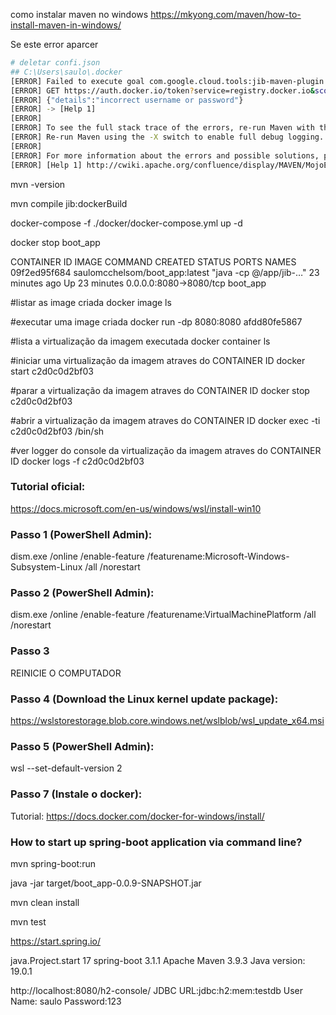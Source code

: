 


como instalar maven no windows
https://mkyong.com/maven/how-to-install-maven-in-windows/


Se este error aparcer
```bash
# deletar confi.json
## C:\Users\saulo\.docker
[ERROR] Failed to execute goal com.google.cloud.tools:jib-maven-plugin:3.3.2:dockerBuild (default-cli) on project boot_app: Build to Docker daemon failed, perhaps you should make sure your credentials for 'registry-1.docker.io/library/conf_server_image' are set up correctly. See https://github.com/GoogleContainerTools/jib/blob/master/docs/faq.md#what-should-i-do-when-the-registry-responds-with-unauthorized for help: Unauthorized for registry-1.docker.io/library/conf_server_image: 401 Unauthorized
[ERROR] GET https://auth.docker.io/token?service=registry.docker.io&scope=repository:library/conf_server_image:pull
[ERROR] {"details":"incorrect username or password"}
[ERROR] -> [Help 1]
[ERROR]
[ERROR] To see the full stack trace of the errors, re-run Maven with the -e switch.
[ERROR] Re-run Maven using the -X switch to enable full debug logging.
[ERROR]
[ERROR] For more information about the errors and possible solutions, please read the following articles:
[ERROR] [Help 1] http://cwiki.apache.org/confluence/display/MAVEN/MojoExecutionException
```

mvn -version

mvn compile jib:dockerBuild

docker-compose -f ./docker/docker-compose.yml up -d

docker stop boot_app

CONTAINER ID   IMAGE                            COMMAND                  CREATED          STATUS          PORTS                    NAMES
09f2ed95f684   saulomcchelsom/boot_app:latest   "java -cp @/app/jib-…"   23 minutes ago   Up 23 minutes   0.0.0.0:8080->8080/tcp   boot_app

#listar as image criada
docker image ls

#executar uma image criada
docker run -dp 8080:8080 afdd80fe5867

#lista a virtualização da imagem executada
docker container ls

#iniciar uma virtualização da imagem atraves do CONTAINER ID
docker start c2d0c0d2bf03

#parar a virtualização da imagem atraves do CONTAINER ID
docker stop c2d0c0d2bf03

#abrir a virtualização da imagem atraves do CONTAINER ID
docker exec -ti c2d0c0d2bf03 /bin/sh

#ver logger do console da virtualização da imagem atraves do CONTAINER ID
docker logs -f c2d0c0d2bf03


### Tutorial oficial: 
https://docs.microsoft.com/en-us/windows/wsl/install-win10

### Passo 1 (PowerShell Admin): 
dism.exe /online /enable-feature /featurename:Microsoft-Windows-Subsystem-Linux /all /norestart

### Passo 2 (PowerShell Admin):
dism.exe /online /enable-feature /featurename:VirtualMachinePlatform /all /norestart

### Passo 3
REINICIE O COMPUTADOR

### Passo 4 (Download the Linux kernel update package):
https://wslstorestorage.blob.core.windows.net/wslblob/wsl_update_x64.msi

### Passo 5 (PowerShell Admin):
wsl --set-default-version 2

### Passo 7 (Instale o docker):
Tutorial: https://docs.docker.com/docker-for-windows/install/



### How to start up spring-boot application via command line?
mvn spring-boot:run

java -jar target/boot_app-0.0.9-SNAPSHOT.jar

mvn clean install

mvn test


https://start.spring.io/

java.Project.start 17 
spring-boot 3.1.1
Apache Maven 3.9.3
Java version: 19.0.1



http://localhost:8080/h2-console/
JDBC URL:jdbc:h2:mem:testdb
User Name: saulo
Password:123
